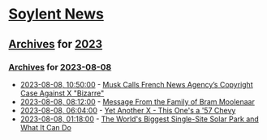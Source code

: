 # [Soylent News](../../../README.md)

## [Archives](../../index.md) for [2023](../index.md)

### [Archives](../../index.md) for [2023-08-08](index.md)

* [2023-08-08, 10:50:00](https://soylentnews.org/article.pl?sid=23/08/07/1443211&from=rss) - [Musk Calls French News Agency’s Copyright Case Against X \"Bizarre\"](https://soylentnews.org/article.pl?sid=23/08/07/1443211&from=rss)
* [2023-08-08, 08:12:00](https://soylentnews.org/article.pl?sid=23/08/08/0743204&from=rss) - [Message From the Family of Bram Moolenaar](https://soylentnews.org/article.pl?sid=23/08/08/0743204&from=rss)
* [2023-08-08, 06:04:00](https://soylentnews.org/article.pl?sid=23/08/07/0535257&from=rss) - [Yet Another X - This One's a '57 Chevy](https://soylentnews.org/article.pl?sid=23/08/07/0535257&from=rss)
* [2023-08-08, 01:18:00](https://soylentnews.org/article.pl?sid=23/08/06/2129236&from=rss) - [The World's Biggest Single-Site Solar Park and What It Can Do](https://soylentnews.org/article.pl?sid=23/08/06/2129236&from=rss)
